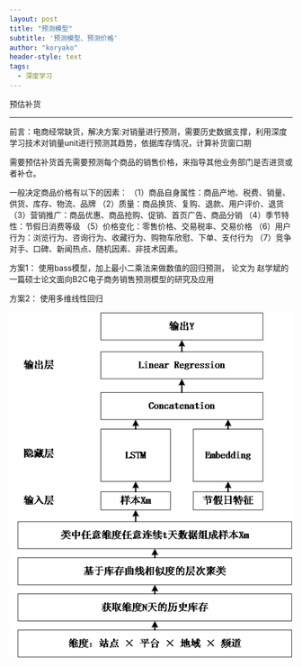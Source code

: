 ```yaml
---
layout: post
title: "预测模型"
subtitle: '预测模型、预测价格'
author: "koryako"
header-style: text
tags:
  - 深度学习
---
```


预估补货

---

前言：电商经常缺货，解决方案:对销量进行预测，需要历史数据支撑，利用深度学习技术对销量unit进行预测其趋势，依据库存情况，计算补货窗口期

需要预估补货首先需要预测每个商品的销售价格，来指导其他业务部门是否进货或者补仓。

一般决定商品价格有以下的因素：
（1）商品自身属性：商品产地、税费、销量、供货、库存、物流、品牌
（2）质量：商品换货、复购、退款、用户评价、退货
（3）营销推广：商品优惠、商品抢购、促销、首页广告、商品分销
（4）季节特性：节假日消费等级
（5）价格变化：零售价格、交易税率、交易价格
（6）用户行为：浏览行为、咨询行为、收藏行为、购物车欣慰、下单、支付行为
（7）竞争对手、口碑、新闻热点、随机因素、非技术因素。


方案1： 使用bass模型，加上最小二乘法来做数值的回归预测， 论文为 赵学斌的一篇硕士论文面向B2C电子商务销售预测模型的研究及应用

方案2： 使用多维线性回归



![](https://github.com/koryako/koryako.github.io/blob/master/img/lstm.png.png)
